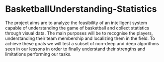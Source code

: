 # BasketballUnderstanding-Statistics
The project aims are to analyze the feasibility of an intelligent system capable of understanding the game of basketball and collect statistics through visual data. The main purposes will be to recognise the players, understanding their team membership and localizing them in the field. To achieve these goals we will test a subset of non-deep and deep algorithms seen in our lessons in order to finally understand their strengths and limitations performing our tasks.
